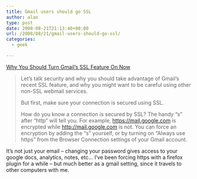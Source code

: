 ```yaml
---
title: Gmail users should go SSL
author: alan
type: post
date: 2008-08-21T21:13:40+00:00
url: /2008/08/21/gmail-users-should-go-ssl/
categories:
  - geek

---
```

[Why You Should Turn Gmail’s SSL Feature On Now][1]

> Let’s talk security and why you should take advantage of Gmail’s recent SSL feature, and why you might want to be careful using other non-SSL webmail services.
>
> But first, make sure your connection is secured using SSL.
>
> How do you know a connection is secured by SSL? The handy &#8220;s&#8221; after &#8220;http&#8221; will tell you. For example, https://mail.google.com is encrypted while http://mail.google.com is not. You can force an encryption by adding the &#8220;s&#8221; yourself, or by turning on &#8220;Always use https&#8221; from the Browser Connection settings of your Gmail account.

It&#8217;s not just your email &#8211; changing your password gives access to your google docs, analytics, notes, etc&#8230; I&#8217;ve been forcing https with a firefox plugin for a while &#8211; but much better as a gmail setting, since it travels to other computers with me.


 [1]: http://www.webmonkey.com/Why_You_Should_Turn_Gmail_s_SSL_Feature_On_Now
